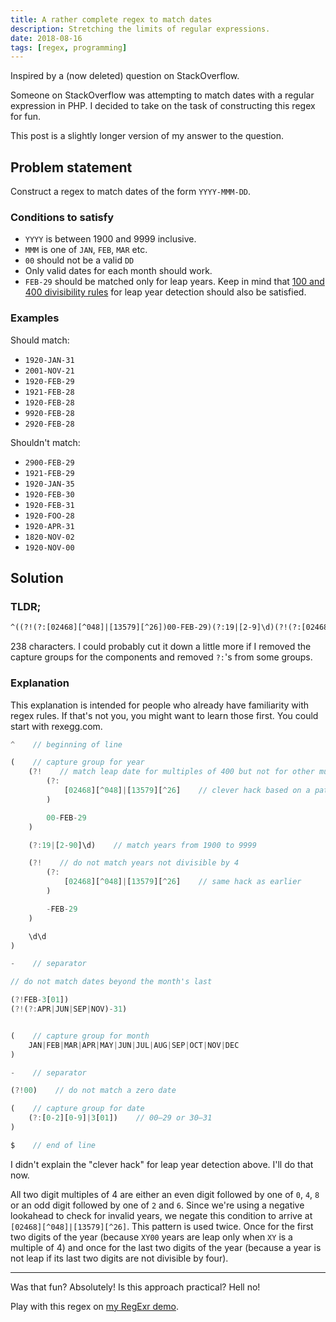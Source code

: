 ```yaml
---
title: A rather complete regex to match dates
description: Stretching the limits of regular expressions.
date: 2018-08-16
tags: [regex, programming]
---
```


Inspired by a (now deleted) question on StackOverflow.

Someone on StackOverflow was attempting to match dates with a regular expression in PHP. I decided to take on the task of constructing this regex for fun.

This post is a slightly longer version of my answer to the question.

## Problem statement

Construct a regex to match dates of the form `YYYY-MMM-DD`.

### Conditions to satisfy

- `YYYY` is between 1900 and 9999 inclusive.
- `MMM` is one of `JAN`, `FEB`, `MAR` etc.
- `00` should not be a valid `DD`
- Only valid dates for each month should work.
- `FEB-29` should be matched only for leap years. Keep in mind that [100 and 400 divisibility rules](//stackoverflow.com/questions/725098/leap-year-calculation) for leap year detection should also be satisfied.

### Examples

Should match:

- `1920-JAN-31`
- `2001-NOV-21`
- `1920-FEB-29`
- `1921-FEB-28`
- `1920-FEB-28`
- `9920-FEB-28`
- `2920-FEB-28`

Shouldn't match:

- `2900-FEB-29`
- `1921-FEB-29`
- `1920-JAN-35`
- `1920-FEB-30`
- `1920-FEB-31`
- `1920-FOO-28`
- `1920-APR-31`
- `1820-NOV-02`
- `1920-NOV-00`

## Solution

### TLDR;

```txt
^((?!(?:[02468][^048]|[13579][^26])00-FEB-29)(?:19|[2-9]\d)(?!(?:[02468][^048]|[13579][^26])-FEB-29)\d\d)-(?!FEB-3[01])(?!APR-31)(?!JUN-31)(?!SEP-31)(?!NOV-31)(JAN|FEB|MAR|APR|MAY|JUN|JUL|AUG|SEP|OCT|NOV|DEC)-(?!00)((?:[0-2][0-9]|3[01]))$
```

238 characters. I could probably cut it down a little more if I removed the capture groups for the components and removed `?:`'s from some groups.

### Explanation

This explanation is intended for people who already have familiarity with regex rules. If that's not you, you might want to learn those first. You could start with rexegg.com.

```js
^    // beginning of line

(    // capture group for year
    (?!    // match leap date for multiples of 400 but not for other multiples of 100
        (?:
            [02468][^048]|[13579][^26]    // clever hack based on a pattern in 4's multiples
        )

        00-FEB-29
    )

    (?:19|[2-90]\d)    // match years from 1900 to 9999

    (?!    // do not match years not divisible by 4
        (?:
            [02468][^048]|[13579][^26]    // same hack as earlier
        )

        -FEB-29
    )

    \d\d
)

-    // separator

// do not match dates beyond the month's last

(?!FEB-3[01])
(?!(?:APR|JUN|SEP|NOV)-31)


(    // capture group for month
    JAN|FEB|MAR|APR|MAY|JUN|JUL|AUG|SEP|OCT|NOV|DEC
)

-    // separator

(?!00)    // do not match a zero date

(    // capture group for date
    (?:[0-2][0-9]|3[01])    // 00–29 or 30–31
)

$    // end of line
```

I didn't explain the "clever hack" for leap year detection above. I'll do that now.

All two digit multiples of 4 are either an even digit followed by one of `0`, `4`, `8` or an odd digit followed by one of `2` and `6`. Since we're using a negative lookahead to check for invalid years, we negate this condition to arrive at `[02468][^048]|[13579][^26]`. This pattern is used twice. Once for the first two digits of the year (because `XY00` years are leap only when `XY` is a multiple of 4) and once for the last two digits of the year (because a year is not leap if its last two digits are not divisible by four).

-------

Was that fun? Absolutely! Is this approach practical? Hell no!

Play with this regex on [my RegExr demo](//regexr.com/3tdu7).
